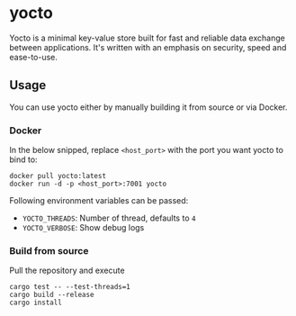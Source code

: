 # yocto

Yocto is a minimal key-value store built for fast and reliable data exchange between applications. It's written with an emphasis on security, speed and ease-to-use.

## Usage

You can use yocto either by manually building it from source or via Docker.

### Docker 

In the below snipped, replace `<host_port>` with the port you want yocto to bind to:

```
docker pull yocto:latest
docker run -d -p <host_port>:7001 yocto
```

Following environment variables can be passed:

- `YOCTO_THREADS`: Number of thread, defaults to `4`
- `YOCTO_VERBOSE`: Show debug logs


### Build from source

Pull the repository and execute 

```
cargo test -- --test-threads=1
cargo build --release
cargo install
```

